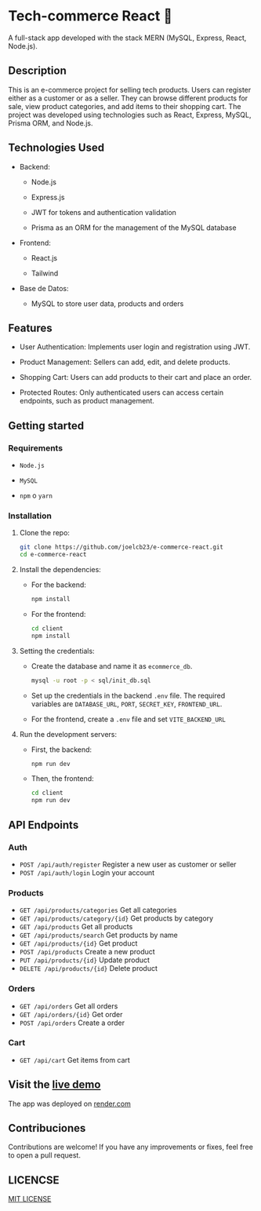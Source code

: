 # Tech-commerce React 🛒

A full-stack app developed with the stack MERN (MySQL, Express, React, Node.js).

## Description

This is an e-commerce project for selling tech products. Users can register either as a customer or as a seller. They can browse different products for sale, view product categories, and add items to their shopping cart. The project was developed using technologies such as React, Express, MySQL, Prisma ORM, and Node.js.

## Technologies Used

- Backend:

  - Node.js

  - Express.js

  - JWT for tokens and authentication validation

  - Prisma as an ORM for the management of the MySQL database

- Frontend:

  - React.js

  - Tailwind

- Base de Datos:

  - MySQL to store user data, products and orders

## Features

- User Authentication: Implements user login and registration using JWT.

- Product Management: Sellers can add, edit, and delete products.

- Shopping Cart: Users can add products to their cart and place an order.

- Protected Routes: Only authenticated users can access certain endpoints, such as product management.

## Getting started

### Requirements

- `Node.js`

- `MySQL`

- `npm` o `yarn`

### Installation

1. Clone the repo:

   ```bash
   git clone https://github.com/joelcb23/e-commerce-react.git
   cd e-commerce-react
   ```

2. Install the dependencies:

   - For the backend:

     ```bash
     npm install
     ```

   - For the frontend:

     ```bash
     cd client
     npm install
     ```

3. Setting the credentials:

   - Create the database and name it as `ecommerce_db`.

     ```bash
     mysql -u root -p < sql/init_db.sql
     ```

   - Set up the credentials in the backend `.env` file. The required variables are `DATABASE_URL`, `PORT`, `SECRET_KEY`, `FRONTEND_URL`.

   - For the frontend, create a `.env` file and set `VITE_BACKEND_URL`

4. Run the development servers:

   - First, the backend:

     ```bash
     npm run dev
     ```

   - Then, the frontend:
     ```bash
     cd client
     npm run dev
     ```

## API Endpoints

### Auth

- `POST /api/auth/register` Register a new user as customer or seller
- `POST /api/auth/login` Login your account

### Products

- `GET /api/products/categories` Get all categories
- `GET /api/products/category/{id}` Get products by category
- `GET /api/products` Get all products
- `GET /api/products/search` Get products by name
- `GET /api/products/{id}` Get product
- `POST /api/products` Create a new product
- `PUT /api/products/{id}` Update product
- `DELETE /api/products/{id}` Delete product

### Orders

- `GET /api/orders` Get all orders
- `GET /api/orders/{id}` Get order
- `POST /api/orders` Create a order

### Cart

- `GET /api/cart` Get items from cart

## Visit the [live demo](https://e-commerce-react-1-n0yq.onrender.com)

The app was deployed on [render.com](https://render.com)

## Contribuciones

Contributions are welcome! If you have any improvements or fixes, feel free to open a pull request.

## LICENCSE

[MIT LICENSE](LICENSE)
